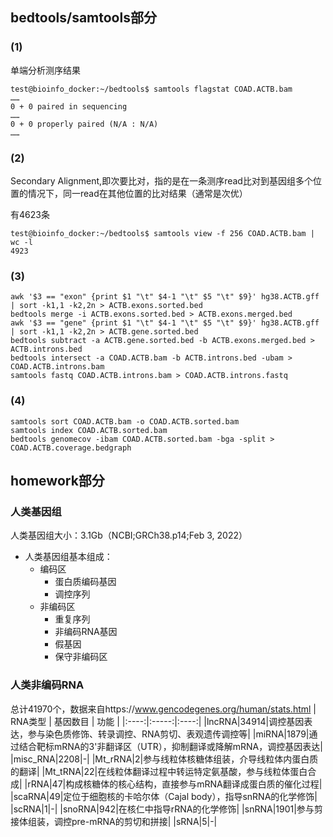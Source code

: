 ## bedtools/samtools部分
### (1)
单端分析测序结果
```
test@bioinfo_docker:~/bedtools$ samtools flagstat COAD.ACTB.bam
……
0 + 0 paired in sequencing
……
0 + 0 properly paired (N/A : N/A)
……
```
### (2)
Secondary Alignment,即次要比对，指的是在一条测序read比对到基因组多个位置的情况下，同一read在其他位置的比对结果（通常是次优）

有4623条
```
test@bioinfo_docker:~/bedtools$ samtools view -f 256 COAD.ACTB.bam | wc -l
4923
```
### (3)
```
awk '$3 == "exon" {print $1 "\t" $4-1 "\t" $5 "\t" $9}' hg38.ACTB.gff | sort -k1,1 -k2,2n > ACTB.exons.sorted.bed
bedtools merge -i ACTB.exons.sorted.bed > ACTB.exons.merged.bed
awk '$3 == "gene" {print $1 "\t" $4-1 "\t" $5 "\t" $9}' hg38.ACTB.gff | sort -k1,1 -k2,2n > ACTB.gene.sorted.bed
bedtools subtract -a ACTB.gene.sorted.bed -b ACTB.exons.merged.bed > ACTB.introns.bed
bedtools intersect -a COAD.ACTB.bam -b ACTB.introns.bed -ubam > COAD.ACTB.introns.bam
samtools fastq COAD.ACTB.introns.bam > COAD.ACTB.introns.fastq
```
### (4)
```
samtools sort COAD.ACTB.bam -o COAD.ACTB.sorted.bam
samtools index COAD.ACTB.sorted.bam
bedtools genomecov -ibam COAD.ACTB.sorted.bam -bga -split > COAD.ACTB.coverage.bedgraph
```
## homework部分
### 人类基因组
人类基因组大小：3.1Gb（NCBI;GRCh38.p14;Feb 3, 2022）
- 人类基因组基本组成：
  - 编码区
    - 蛋白质编码基因
    - 调控序列
  - 非编码区
    - 重复序列
    - 非编码RNA基因
    - 假基因
    - 保守非编码区
### 人类非编码RNA
总计41970个，数据来自https://www.gencodegenes.org/human/stats.html
| RNA类型 | 基因数目 | 功能 |
|:----:|:-----:|:----:|
|lncRNA|34914|调控基因表达，参与染色质修饰、转录调控、RNA剪切、表观遗传调控等|
|miRNA|1879|通过结合靶标mRNA的3'非翻译区（UTR），抑制翻译或降解mRNA，调控基因表达|
|misc_RNA|2208|-|
|Mt_rRNA|2|参与线粒体核糖体组装，介导线粒体内蛋白质的翻译|
|Mt_tRNA|22|在线粒体翻译过程中转运特定氨基酸，参与线粒体蛋白合成|
|rRNA|47|构成核糖体的核心结构，直接参与mRNA翻译成蛋白质的催化过程|
|scaRNA|49|定位于细胞核的卡哈尔体（Cajal body），指导snRNA的化学修饰|
|scRNA|1|-|
|snoRNA|942|在核仁中指导rRNA的化学修饰|
|snRNA|1901|参与剪接体组装，调控pre-mRNA的剪切和拼接|
|sRNA|5|-|




